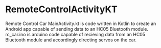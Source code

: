 # RemoteControlActivityKT
Remote Control Car
MainActivity.kt is code written in Kotlin to create an Android app capable of sending data to an HC05 Bluetooth module.
rc_car.ino is arduino code capable of recieving data from an HC05 Bluetooth module and accordingly directing servos on the car.
